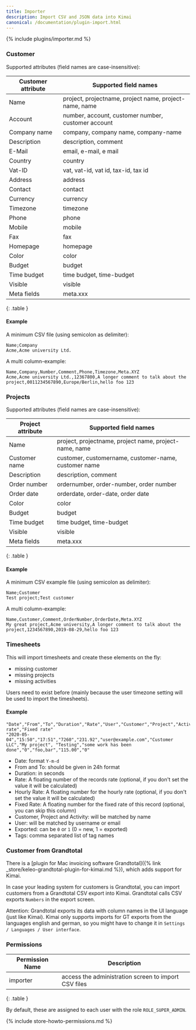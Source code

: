```yaml
---
title: Importer
description: Import CSV and JSON data into Kimai
canonical: /documentation/plugin-import.html
---
```


{% include plugins/importer.md %}

### Customer

Supported attributes (field names are case-insensitive):

| Customer attribute | Supported field names                                  |  
|--------------------|--------------------------------------------------------|
| Name               | project, projectname, project name, project-name, name |
| Account            | number, account, customer number, customer account     |
| Company name       | company, company name, company-name                    |
| Description        | description, comment                                   |
| E-Mail             | email, e-mail, e mail                                  |
| Country            | country                                                |
| Vat-ID             | vat, vat-id, vat id, tax-id, tax id                    |
| Address            | address                                                |
| Contact            | contact                                                |
| Currency           | currency                                               |
| Timezone           | timezone                                               |
| Phone              | phone                                                  |
| Mobile             | mobile                                                 | 
| Fax                | fax                                                    |
| Homepage           | homepage                                               |
| Color              | color                                                  |
| Budget             | budget                                                 |
| Time budget        | time budget, time-budget                               |
| Visible            | visible                                                |
| Meta fields        | meta.xxx                                               |
{: .table }

#### Example

A minimum CSV file (using semicolon as delimiter):
```csv
Name;Company
Acme,Acme university Ltd.
```

A multi column-example:

```csv
Name,Company,Number,Comment,Phone,Timezone,Meta.XYZ
Acme,Acme university Ltd.,12367800,A longer comment to talk about the project,0011234567890,Europe/Berlin,hello foo 123
```

### Projects

Supported attributes (field names are case-insensitive):

| Project attribute | Supported field names                                  |  
|-------------------|--------------------------------------------------------|
| Name              | project, projectname, project name, project-name, name |
| Customer name     | customer, customername, customer-name, customer name   |
| Description       | description, comment                                   |
| Order number      | ordernumber, order-number, order number                | 
| Order date        | orderdate, order-date, order date                      |
| Color             | color                                                  |
| Budget            | budget                                                 |
| Time budget       | time budget, time-budget                               |
| Visible           | visible                                                |
| Meta fields       | meta.xxx                                               |
{: .table }

#### Example

A minimum CSV example file (using semicolon as delimiter):
```csv
Name;Customer
Test project;Test customer
```

A multi column-example:

```csv
Name,Customer,Comment,OrderNumber,OrderDate,Meta.XYZ
My great project,Acme university,A longer comment to talk about the project,1234567890,2019-08-29,hello foo 123
```

### Timesheets

This will import timesheets and create these elements on the fly:
- missing customer
- missing projects
- missing activities

Users need to exist before (mainly because the user timezone setting will be used to import the timesheets).

#### Example

```csv
"Date","From","To","Duration","Rate","User","Customer","Project","Activity","Description","Exported","Tags","Hourly rate","Fixed rate"
"2020-05-04","15:50","17:51","7260","231.92","user@example.com","Customer LLC","My project", "Testing","some work has been done","0","foo,bar","115.00","0"
```

- Date: format `Y-m-d`
- From and To: should be given in 24h format
- Duration: in seconds
- Rate: A floating number of the records rate (optional, if you don't set the value it will be calculated)
- Hourly Rate: A floating number for the hourly rate (optional, if you don't set the value it will be calculated)
- Fixed Rate: A floating number for the fixed rate of this record (optional, you can skip this column)
- Customer, Project and Activity: will be matched by name
- User: will be matched by username or email
- Exported: can be `0` or `1` (0 = new, 1 = exported)
- Tags: comma separated list of tag names

### Customer from Grandtotal

There is a [plugin for Mac invoicing software Grandtotal]({% link _store/keleo-grandtotal-plugin-for-kimai.md %}), which adds support for Kimai.

In case your leading system for customers is Grandtotal, you can import customers from a Grandtotal CSV export into Kimai.
Grandtotal calls CSV exports `Numbers` in the export screen.

Attention: Grandtotal exports its data with column names in the UI language (just like Kimai).
Kimai only supports imports for GT exports from the languages english and german, so you might have to change it in `Settings / Languages / User interface`.

### Permissions

| Permission Name | Description                                           |
|-----------------|-------------------------------------------------------|
| importer        | access the administration screen to import CSV files  |
{: .table }

By default, these are assigned to each user with the role `ROLE_SUPER_ADMIN`.

{% include store-howto-permissions.md %}
